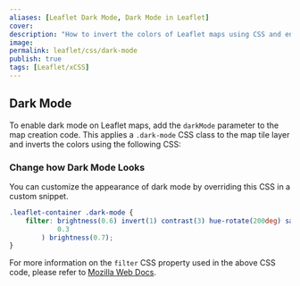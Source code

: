 ```yaml
---
aliases: [Leaflet Dark Mode, Dark Mode in Leaflet]
cover: 
description: "How to invert the colors of Leaflet maps using CSS and enable dark mode."
image: 
permalink: leaflet/css/dark-mode
publish: true
tags: [Leaflet/xCSS]
---
```


## Dark Mode

To enable dark mode on Leaflet maps, add the `darkMode` parameter to the map creation code. This applies a `.dark-mode` CSS class to the map tile layer and inverts the colors using the following CSS:

### Change how Dark Mode Looks

You can customize the appearance of dark mode by overriding this CSS in a custom snippet. 

```css
.leaflet-container .dark-mode {
    filter: brightness(0.6) invert(1) contrast(3) hue-rotate(200deg) saturate(
            0.3
        ) brightness(0.7);
}
```

For more information on the `filter` CSS property used in the above CSS code, please refer to [Mozilla Web Docs](https://developer.mozilla.org/en-US/docs/Web/CSS/filter).